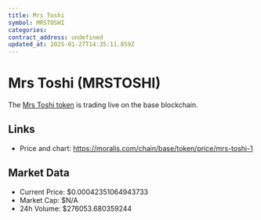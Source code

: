 ```yaml
---
title: Mrs Toshi
symbol: MRSTOSHI
categories: 
contract_address: undefined
updated_at: 2025-01-27T14:35:11.859Z
---
```


# Mrs Toshi (MRSTOSHI)
The [Mrs Toshi token](https://moralis.com/chain/base/token/price/mrs-toshi-1) is trading live on the base blockchain.

## Links
- Price and chart: https://moralis.com/chain/base/token/price/mrs-toshi-1

## Market Data
- Current Price: $0.00042351064943733
- Market Cap: $N/A
- 24h Volume: $276053.680359244
